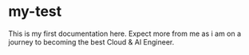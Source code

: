 # my-test
This is my first documentation here. Expect more from me as i am on a journey to becoming the best Cloud & AI Engineer.